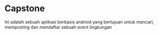 # Capstone

Ini adalah sebuah aplikasi berbasis android yang bertujuan untuk mencari, memposting dan mendaftar sebuah event lingkungan
